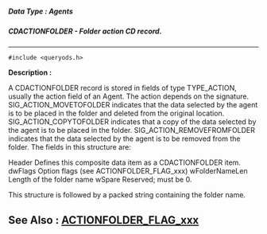 ##### Data Type : Agents
##### CDACTIONFOLDER - Folder action CD record.
---
```
#include <queryods.h>
```
**Description :**

A CDACTIONFOLDER record is stored in fields of type TYPE_ACTION, usually the 
action field of an Agent.  The action depends on the signature.  
SIG_ACTION_MOVETOFOLDER indicates that the data selected by the agent is to be 
placed in the folder and deleted from the original location.  
SIG_ACTION_COPYTOFOLDER indicates that a copy of the data selected by the agent 
is to be placed in the folder.  SIG_ACTION_REMOVEFROMFOLDER indicates that the 
data selected by the agent is to be removed from the folder.  The fields in 
this structure are:

Header   Defines this composite data item as a CDACTIONFOLDER item.
dwFlags  Option flags (see ACTIONFOLDER_FLAG_xxx)
wFolderNameLen Length of the folder name
wSpare   Reserved;  must be 0.

This structure is followed by a packed string containing the folder name.

**See Also :**
[ACTIONFOLDER_FLAG_xxx](/reference/Symb/ACTIONFOLDER_FLAG_xxx)
---
